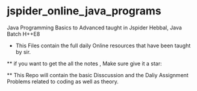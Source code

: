 # jspider_online_java_programs
Java Programming Basics to Advanced taught in Jspider Hebbal, Java Batch H++E8 

* This Files contain the full daily Online resources that have been taught by sir.

** if you want to get the all the notes , Make sure give it a star: 

** This Repo will contain the basic Disscussion and the Daliy Assignment Problems related to coding as
well as theory.




